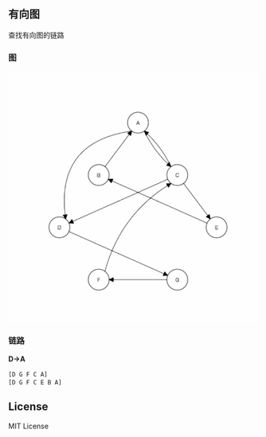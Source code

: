 ## 有向图

查找有向图的链路

### 图

[![graph](https://raw.githubusercontent.com/duguying/directed-graph-chain/master/graph.png)](https://raw.githubusercontent.com/duguying/directed-graph-chain/master/graph.png)


### 链路

**D->A**
```
[D G F C A]
[D G F C E B A]
```

## License

MIT License

